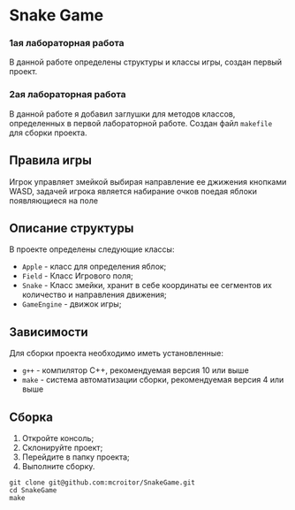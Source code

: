 # Snake Game

### 1ая лабораторная работа

В данной работе определены структуры и классы игры, создан первый проект.

### 2ая лабораторная работа

В данной работе я добавил заглушки для методов классов, определенных в первой лабораторной работе. Создан файл `makefile` для сборки проекта.

## Правила игры

Игрок управляет змейкой выбирая направление ее джижения кнопками WASD, задачей игрока является набирание очков поедая яблоки появляющиеся на поле

## Описание структуры

В проекте определены следующие классы:

* `Apple` - класс для определения яблок;
* `Field` - Класс Игрового поля;
* `Snake` - Класс змейки, хранит в себе координаты ее сегментов их количество и направления движения;
* `GameEngine` - движок игры;

## Зависимости

Для сборки проекта необходимо иметь установленные:

* `g++` - компилятор С++, рекомендуемая версия 10 или выше
* `make` - система автоматизации сборки, рекомендуемая версия 4 или выше

## Сборка

1. Откройте консоль;
2. Склонируйте проект;
3. Перейдите в папку проекта;
4. Выполните сборку.

```shell
git clone git@github.com:mcroitor/SnakeGame.git
cd SnakeGame
make
```